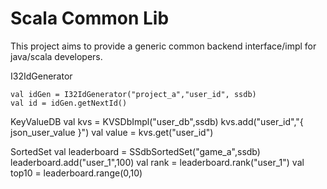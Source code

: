 # Scala Common Lib

This project aims to provide a generic common backend interface/impl for java/scala developers.

I32IdGenerator

	val idGen = I32IdGenerator("project_a","user_id", ssdb)
	val id = idGen.getNextId()

KeyValueDB
	val kvs = KVSDbImpl("user_db",ssdb)
        kvs.add("user_id","{ json_user_value }")
	val value = kvs.get("user_id")

SortedSet
        val leaderboard = SSdbSortedSet("game_a",ssdb)
        leaderboard.add("user_1",100)
        val rank = leaderboard.rank("user_1")
        val top10 = leaderboard.range(0,10)


